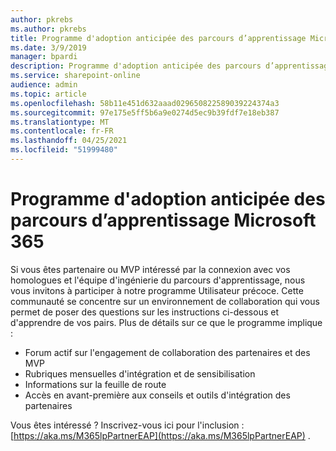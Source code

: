 ```yaml
---
author: pkrebs
ms.author: pkrebs
title: Programme d'adoption anticipée des parcours d’apprentissage Microsoft 365
ms.date: 3/9/2019
manager: bpardi
description: Programme d'adoption anticipée des parcours d’apprentissage Microsoft 365
ms.service: sharepoint-online
audience: admin
ms.topic: article
ms.openlocfilehash: 58b11e451d632aaad029650822589039224374a3
ms.sourcegitcommit: 97e175e5ff5b6a9e0274d5ec9b39fdf7e18eb387
ms.translationtype: MT
ms.contentlocale: fr-FR
ms.lasthandoff: 04/25/2021
ms.locfileid: "51999480"
---
```

# <a name="microsoft-365-learning-pathways-early-adopter-program"></a>Programme d'adoption anticipée des parcours d’apprentissage Microsoft 365

Si vous êtes partenaire ou MVP intéressé par la connexion avec vos homologues et l'équipe d'ingénierie du parcours d'apprentissage, nous vous invitons à participer à notre programme Utilisateur précoce. Cette communauté se concentre sur un environnement de collaboration qui vous permet de poser des questions sur les instructions ci-dessous et d'apprendre de vos pairs. Plus de détails sur ce que le programme implique :  
- Forum actif sur l'engagement de collaboration des partenaires et des MVP 
- Rubriques mensuelles d'intégration et de sensibilisation 
- Informations sur la feuille de route 
- Accès en avant-première aux conseils et outils d'intégration des partenaires 

Vous êtes intéressé ? Inscrivez-vous ici pour l'inclusion : [https://aka.ms/M365lpPartnerEAP](https://aka.ms/M365lpPartnerEAP) .   
